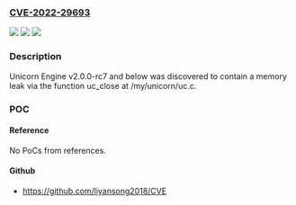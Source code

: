 ### [CVE-2022-29693](https://cve.mitre.org/cgi-bin/cvename.cgi?name=CVE-2022-29693)
![](https://img.shields.io/static/v1?label=Product&message=n%2Fa&color=blue)
![](https://img.shields.io/static/v1?label=Version&message=n%2Fa&color=blue)
![](https://img.shields.io/static/v1?label=Vulnerability&message=n%2Fa&color=brighgreen)

### Description

Unicorn Engine v2.0.0-rc7 and below was discovered to contain a memory leak via the function uc_close at /my/unicorn/uc.c.

### POC

#### Reference
No PoCs from references.

#### Github
- https://github.com/liyansong2018/CVE

